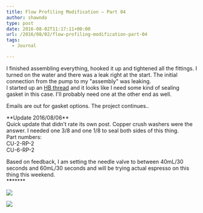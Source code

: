 ```yaml
---
title: Flow Profiling Modification – Part 04
author: shawndo
type: post
date: 2016-08-02T11:17:11+00:00
url: /2016/08/02/flow-profiling-modification-part-04
tags:
  - Journal

---
```

I finished assembling everything, hooked it up and tightened all the fittings. I turned on the water and there was a leak right at the start. The initial connection from the pump to my "assembly" was leaking.  
I started up an [HB thread][1] and it looks like I need some kind of sealing gasket in this case. I'll probably need one at the other end as well.

Emails are out for gasket options. The project continues..

\*\*Update 2016/08/06\*\*  
Quick update that didn't rate its own post. Copper crush washers were the answer. I needed one 3/8 and one 1/8 to seal both sides of this thing.  
Part numbers:  
CU-2-RP-2  
CU-6-RP-2

Based on feedback, I am setting the needle valve to between 40mL/30 seconds and 60mL/30 seconds and will be trying actual espresso on this thing this weekend.  
\***\***\*****

![](/images/2016/08/DSC_4636.jpg)

![](/images/2016/08/IMG_0187.jpg)


 [1]: http://www.home-barista.com/espresso-machines/help-with-yet-another-flow-profiling-modification-t42612.html